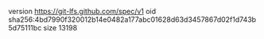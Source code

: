 version https://git-lfs.github.com/spec/v1
oid sha256:4bd7990f320012b14e0482a177abc01628d63d3457867d02f1d743b5d75111bc
size 13198

